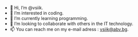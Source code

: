 - 👋 Hi, I’m @vsiik.
- 👀 I’m interested in coding.
- 🌱 I’m currently learning programming.
- 💞️ I’m looking to collaborate with others in the IT technology.
- 📫 You can reach me on my e-mail adress : vsiik@abv.bg.
